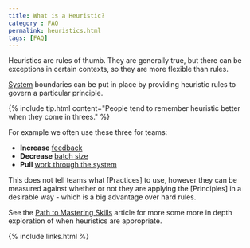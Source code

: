 ```yaml
---
title: What is a Heuristic?
category : FAQ
permalink: heuristics.html
tags: [FAQ]
---
```


Heuristics are rules of thumb. They are generally true, but there can be exceptions in certain contexts, so they are more flexible than rules.

[System](what-is-a-system) boundaries can be put in place by providing heuristic rules to govern a particular principle.

{% include tip.html content="People tend to remember heuristic better when they come in threes." %}

For example we often use these three for teams:

* **Increase** [feedback](value-xp-feedback)
* **Decrease** [batch size](http://spine.wiki/principle/BatchSize) 
* **Pull** [work through the system](http://spine.wiki/principle/PullWorkThroughTheSystem)

This does not tell teams what [Practices] to use, however they can be measured against whether or not they are applying the [Principles] in a desirable way - which is a big advantage over hard rules.

See the [Path to Mastering Skills](guide-your-path-to-mastering-skills) article for more some more in depth exploration of when heuristics are appropriate.

{% include links.html %}
